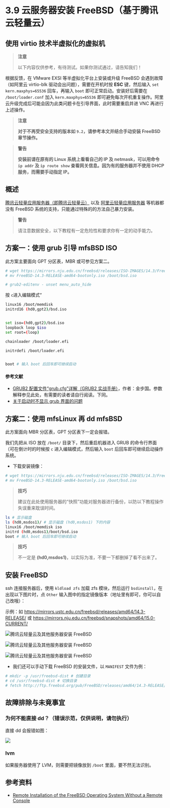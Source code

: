 # 3.9 云服务器安装 FreeBSD（基于腾讯云轻量云）


## 使用 virtio 技术半虚拟化的虚拟机

> **注意**
>
> 以下内容仅供参考，有待测试。如果你测试通过，请告知我们！

根据反馈，在 VMware EXSI 等半虚拟化平台上安装或升级 FreeBSD 会遇到故障（如阿里云 virtio-blk 驱动会出问题），需要在开机时按 **ESC** 键，然后输入 `set kern.maxphys=65536` 回车，再输入 `boot` 即可正常启动。安装好后需要在 `/boot/loader.conf` 加入 `kern.maxphys=65536` 即可避免每次开机重复操作。阿里云升级完成后可能会因为此类问题卡在引导界面，此时需要重启并进 VNC 再进行上述操作。

> **注意**
>
> **对于不再受安全支持的版本如 `9.2`，请参考本文并结合手动安装 FreeBSD 章节操作。**

>**警告**
>
>**安装前请在原有的 Linux 系统上看看自己的 IP 及 netmask，可以用命令 `ip addr` 及 `ip route show` 查看网关信息。因为有的服务器并不使用 DHCP 服务，而需要手动指定 IP。**

## 概述

[腾讯云轻量应用服务器（即腾讯云轻量云）](https://cloud.tencent.com/product/lighthouse) 以及 [阿里云轻量应用服务器](https://www.aliyun.com/product/swas) 等机器都没有 FreeBSD 系统的支持，只能通过特殊的的方法自己暴力安装。

>**警告**
>
>请注意数据安全，以下教程有一定危险性和要求你有一定的动手能力。

## 方案一：使用 grub 引导 mfsBSD ISO

此方案主要面向 GPT 分区表，MBR 或可参见方案二。

```sh
# wget https://mirrors.nju.edu.cn/freebsd/releases/ISO-IMAGES/14.3/FreeBSD-14.3-RELEASE-amd64-bootonly.iso
# mv FreeBSD-14.3-RELEASE-amd64-bootonly.iso /boot/bsd.iso
```

```sh
# grub2-editenv - unset menu_auto_hide
```

按 `c`进入编辑模式“

```sh
linux16 /boot/memdisk
initrd16 (hd0,gpt2)/bsd.iso


set iso=(hd0,gpt2)/bsd.iso
loopback loop $iso
set root=(loop)

chainloader /boot/loader.efi

initrdefi /boot/loader.efi


boot # 输入 boot 后回车即可继续启动
```

#### 参考文献

- [GRUB2 配置文件“grub.cfg”详解（GRUB2 实战手册）](https://www.jinbuguo.com/linux/grub.cfg.html)，作者：金步国。参数解释参见此处，有需要的读者请自行阅读。下同。
- [关于启动时不显示 grub 界面的问题](https://phorum.vbird.org/viewtopic.php?f=2&t=40587)

## 方案二：使用 mfsLinux 再 dd mfsBSD

此方案面向 MBR 分区表，GPT 分区表下一定会报错。

我们先把从 ISO 放在 `/boot/` 目录下，然后重启机器进入 GRUB 的命令行界面（可在倒计时的时候按 `c` 进入编辑模式，然后输入 `boot` 后回车即可继续启动操作系统。

- 下载安装镜像：

```sh
# wget https://mirrors.nju.edu.cn/freebsd/releases/ISO-IMAGES/14.3/FreeBSD-14.3-RELEASE-amd64-bootonly.iso
# mv FreeBSD-14.3-RELEASE-amd64-bootonly.iso /boot/bsd.iso
```

>**技巧**
>
>建议在此处使用服务器的“快照”功能对服务器进行备份，以防以下教程操作失误重来耽误时间。

```sh
ls # 显示磁盘
ls (hd0,msdos1)/ # 显示磁盘 (hd0,msdos1) 下的内容
linux16 /boot/memdisk iso
initrd (hd0,msdos1)/boot/bsd.iso
boot # 输入 boot 后回车即可继续启动
```

>**技巧**
>
>不一定是 **(hd0,msdos1)**，以实际为准，不要一下都删掉了看不出来了。


## 安装 FreeBSD

ssh 连接服务器后，使用 `kldload zfs` 加载 zfs 模块，然后运行 `bsdinstall`，在出现以下图片时，点 `Other` 输入图中的指定镜像版本（地址里有即可，你可以自己改哦）：

示例：如 <https://mirrors.ustc.edu.cn/freebsd/releases/amd64/14.3-RELEASE/> 或 <https://mirrors.nju.edu.cn/freebsd/snapshots/amd64/15.0-CURRENT/>

![腾讯云轻量云及其他服务器安装 FreeBSD](../.gitbook/assets/installBSD1.png)

![腾讯云轻量云及其他服务器安装 FreeBSD](../.gitbook/assets/installBSD2.png)

![腾讯云轻量云及其他服务器安装 FreeBSD](../.gitbook/assets/installBSD3.png)


- 我们还可以手动下载 FreeBSD 的安装文件，以 `MANIFEST` 文件为例：

```sh
# mkdir -p /usr/freebsd-dist # 创建目录
# cd /usr/freebsd-dist # 切换目录
# fetch http://ftp.freebsd.org/pub/FreeBSD/releases/amd64/14.3-RELEASE/MANIFEST # 下载所需文件
```

## 故障排除与未竟事宜

### 为何不能直接 dd？（错误示范，仅供说明，请勿执行）

直接 dd 会报错如图：

![](../.gitbook/assets/1.png)

### lvm

如果服务器使用了 LVM，则需要把镜像放到 `/boot` 里面，要不然无法识别。

## 参考资料

- [Remote Installation of the FreeBSD Operating System Without a Remote Console](https://docs.freebsd.org/en/articles/remote-install/)

